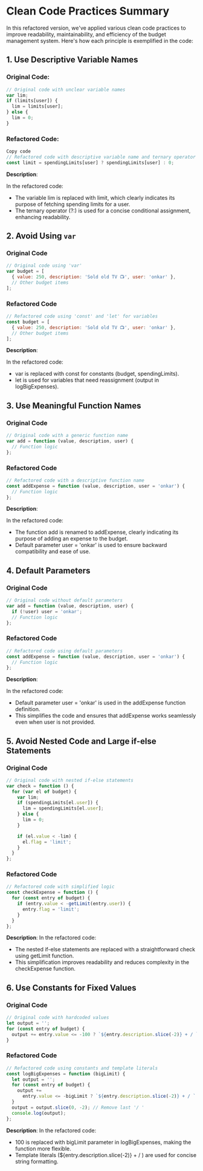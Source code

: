 # Clean Code Practices Summary

In this refactored version, we've applied various clean code practices to improve readability, maintainability, and efficiency of the budget management system. Here's how each principle is exemplified in the code:

## 1. Use Descriptive Variable Names

### Original Code:

```javascript
// Original code with unclear variable names
var lim;
if (limits[user]) {
  lim = limits[user];
} else {
  lim = 0;
}
```

### Refactored Code:

```javascript
Copy code
// Refactored code with descriptive variable name and ternary operator
const limit = spendingLimits[user] ? spendingLimits[user] : 0;
```

**Description**:

In the refactored code:

- The variable lim is replaced with limit, which clearly indicates its purpose of fetching spending limits for a user.
- The ternary operator (?:) is used for a concise conditional assignment, enhancing readability.

## 2. Avoid Using `var`

### Original Code

```javascript
// Original code using 'var'
var budget = [
  { value: 250, description: 'Sold old TV 📺', user: 'onkar' },
  // Other budget items
];
```

### Refactored Code

```javascript
// Refactored code using 'const' and 'let' for variables
const budget = [
  { value: 250, description: 'Sold old TV 📺', user: 'onkar' },
  // Other budget items
];
```

**Description**:

In the refactored code:

- var is replaced with const for constants (budget, spendingLimits).
- let is used for variables that need reassignment (output in logBigExpenses).

## 3. Use Meaningful Function Names

### Original Code

```javascript
// Original code with a generic function name
var add = function (value, description, user) {
  // Function logic
};
```

### Refactored Code

```javascript
// Refactored code with a descriptive function name
const addExpense = function (value, description, user = 'onkar') {
  // Function logic
};
```

**Description**:

In the refactored code:

- The function add is renamed to addExpense, clearly indicating its purpose of adding an expense to the budget.
- Default parameter user = 'onkar' is used to ensure backward compatibility and ease of use.

## 4. Default Parameters

### Original Code

```javascript
// Original code without default parameters
var add = function (value, description, user) {
  if (!user) user = 'onkar';
  // Function logic
};
```

### Refactored Code

```javascript
// Refactored code using default parameters
const addExpense = function (value, description, user = 'onkar') {
  // Function logic
};
```

**Description**:

In the refactored code:

- Default parameter user = 'onkar' is used in the addExpense function definition.
- This simplifies the code and ensures that addExpense works seamlessly even when user is not provided.

## 5. Avoid Nested Code and Large if-else Statements

### Original Code

```javascript
// Original code with nested if-else statements
var check = function () {
  for (var el of budget) {
    var lim;
    if (spendingLimits[el.user]) {
      lim = spendingLimits[el.user];
    } else {
      lim = 0;
    }

    if (el.value < -lim) {
      el.flag = 'limit';
    }
  }
};
```

### Refactored Code

```javascript
// Refactored code with simplified logic
const checkExpense = function () {
  for (const entry of budget) {
    if (entry.value < -getLimit(entry.user)) {
      entry.flag = 'limit';
    }
  }
};
```

**Description**:
In the refactored code:

- The nested if-else statements are replaced with a straightforward check using getLimit function.
- This simplification improves readability and reduces complexity in the checkExpense function.

## 6. Use Constants for Fixed Values

### Original Code

```javascript
// Original code with hardcoded values
let output = '';
for (const entry of budget) {
  output += entry.value <= -100 ? `${entry.description.slice(-2)} + / ` : '';
}
```

### Refactored Code

```javascript
// Refactored code using constants and template literals
const logBigExpenses = function (bigLimit) {
  let output = '';
  for (const entry of budget) {
    output +=
      entry.value <= -bigLimit ? `${entry.description.slice(-2)} + / ` : '';
  }
  output = output.slice(0, -2); // Remove last '/ '
  console.log(output);
};
```

**Description**:
In the refactored code:

- 100 is replaced with bigLimit parameter in logBigExpenses, making the function more flexible.
- Template literals (${entry.description.slice(-2)} + / ) are used for concise string formatting.
